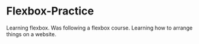 # Flexbox-Practice
Learning flexbox.
Was following a flexbox course.
Learning how to arrange things on a website.
